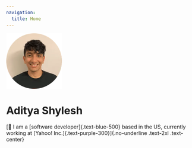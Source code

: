 ```yaml
---
navigation:
  title: Home
---
```



<img src="/about.webp" alt="Aditya Shylesh" width="150" class="rounded-full mx-auto" />

<h1 class="text-3xl text-center">Aditya Shylesh</h1>

[👋 I am a [software developer]{.text-blue-500} based in the US, currently working at [Yahoo! Inc.]{.text-purple-300}]{.no-underline .text-2xl .text-center}

<socials></socials>

<fold>
  <template #header>
    <span class="text-gray-500 italic bold">
      more about me
    </span>
  </template>
  <template #content> 
      I am an immigrant twice over - I grew up an Indian in the middle east (Oman) & did my undergrad at the University of Michigan.
      During my time at university, my work experience has primarily been as a full-stack web developer, primarily having written and maintained large applications that use Python Flask and Ruby on Rails. In the past, I have worked at the <a href="https://ai.umich.edu/">Center for Academic Innovation at the University of Michigan</a> and I have also interned at Apple.
      I am an ardent believer in technology and its potential for building a better future for humanity. I think technology's ability to do this hinges on a few key issues such as privacy, the absence of censorship and the continued expansion of the open-source philosophy - both within software development as well as in all other spheres of human creativity.
  </template>
</fold>